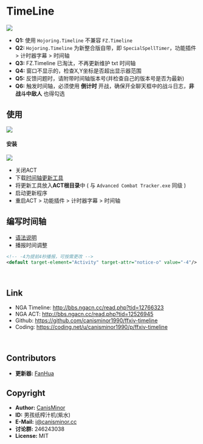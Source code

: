 # TimeLine

![](https://github.com/canisminor1990/ffxiv-timeline/raw/master/tools/preview3.png)

- **Q1:** 使用 `Hojoring.Timeline` 不兼容 `FZ.Timeline`
- **Q2:** `Hojoring.Timeline` 为新整合版自带，即 `SpecialSpellTimer`，功能插件 > 计时器字幕 > 时间轴
- **Q3:**  FZ.Timeline 已淘汰，不再更新维护 txt 时间轴
- **Q4:** 窗口不显示的，检查X,Y坐标是否超出显示器范围
- **Q5:** 反馈问题时，请附带时间轴版本号(并检查自己的版本号是否为最新)
- **Q6:** 触发时间轴，必须使用 **倒计时** 开战，确保开全聊天框中的战斗日志，**非战斗中敌人** 也得勾选

## 使用

![](https://github.com/canisminor1990/ffxiv-timeline/raw/master/tools/preview2.png)


#### 安装

<img src="https://github.com/canisminor1990/ffxiv-timeline/raw/master/tools/preview.png" witdh="280px" />

- 关闭ACT
- 下载[时间轴更新工具](https://github.com/canisminor1990/ffxiv-timeline/raw/master/tools/updater.zip)
- 将更新工具放入**ACT根目录**中 ( 与 `Advanced Combat Tracker.exe` 同级 )
- 启动更新程序
- 重启ACT > 功能插件 > 计时器字幕 > 时间轴

## 编写时间轴

- [语法说明](doc.md)
- 播报时间调整

```xml
<!-- -4为提前4秒播报，可按需更改 -->
<default target-element="Activity" target-attr="notice-o" value="-4"/>
```

<br />

## Link

- NGA Timeline: <http://bbs.ngacn.cc/read.php?tid=12766323>
- NGA ACT: <http://bbs.ngacn.cc/read.php?tid=12526945>
- Github: <https://github.com/canisminor1990/ffxiv-timeline>
- Coding: <https://coding.net/u/canisminor1990/p/ffxiv-timeline>

<br />

## Contributors
- **更新器:** [FanHua](https://github.com/imfanhua)


## Copyright

- **Author:** [CanisMinor](https://github.com/canisminor1990)
- **ID:** 男孩纸榨汁机(紫水)
- **E-Mail:** <i@canisminor.cc>
- **讨论群:** 246243038
- **License:** MIT